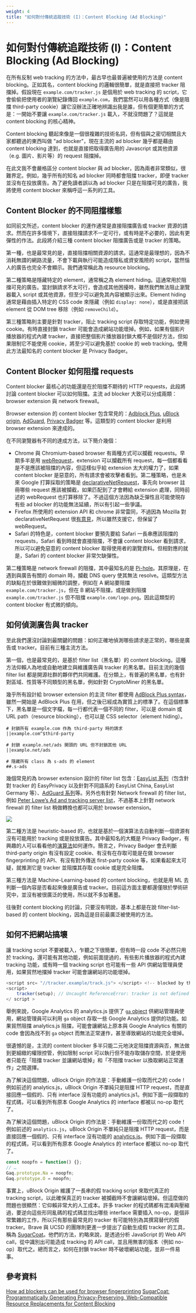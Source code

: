 ```yaml
---
weight: 4
title: "如何對付傳統追蹤技術 (I)：Content Blocking (Ad Blocking)"
---
```


# 如何對付傳統追蹤技術 (I)：Content Blocking (Ad Blocking)
在所有反制 web tracking 的方法中，最古早也最普遍被使用的方法是 content blocking。正如其名，content blocking 的邏輯很簡單，就是直接把 tracker 阻擋掉。假設現在 `example.com/tracker.js` 是個用於 web tracking 的 script，它會偷偷把使用者的瀏覽紀錄傳回 `example.com`，我們當然可以用各種方式（像是阻擋 third-party cookie）讓它沒辦法正確地辨識出我是誰，但有個更簡單的方式是：一開始不要讓 `example.com/tracker.js` 載入，不就沒問題了？這就是 content blocking 的核心精神。

Content blocking 聽起來像是一個很複雜的技術名詞，但有個與之密切相關且大家都聽過的東西叫做 "ad blocker"，現在主流的 ad blocker 幾乎都是藉由 content blocking 達到，也就是直接把取得廣告用的 Javascript 或其他資源（e.g. 圖片、影片等）的 request 阻擋掉。

在此文我不會嚴格區分 content blocker 與 ad blocker，因為兩者非常類似，很難界定。例如，幾乎所有的知名 ad blocker 同時都會阻擋 tracker，即便 tracker 並沒有在投放廣告。為了避免讀者誤以為 ad blocker 只是在阻擋可見的廣告，我將使用 content blocker 來稱呼這一系列的工具。

## Content Blocker 的不同阻擋樣態
如同前文所述，content blocker 的運作通常是直接阻擋廣告或 tracker 資源的請求。然而在許多情境下，直接阻擋請求不一定可行，或有時是不必要的，因此有更彈性的作法。此段將介紹三種 content blocker 阻擋廣告或是 tracker 的策略。

第一種，也是最常見的是，直接阻擋相關資源的請求。這通常是最理想的，因為不消耗無謂的網路流量，不會下載與執行可能造成隱私或資安風險的 script，當然惱人的廣告也完全不會顯示。我們通常稱此為 resource blocking。

第二種策略是隱藏特定的 element，通常稱之為 element hiding。這通常用於阻擋可見的廣告。當封鎖請求不太可行，會造成其他困擾時，雖然我們無法阻止瀏覽器載入 script 或其他資源，但至少可以避免其內容被顯示出來。Element hiding 通常是藉由插入特定的 CSS code 來隱藏（例如 `display: none`），或是直接把該 element 從 DOM tree 移除（例如 `removeChild`）。

第三種策略則主要是針對 tracker，阻止 tracking script 存取特定功能，例如使用 cookie。有時直接封鎖 tracker 可能會造成網站功能壞掉。例如，如果有個影片播放器的程式內建 tracker，直接把整個影片播放器封鎖大概不是個好方法，但如果限制它不能使用 cookie，將至少可以避免基於 cookie 的 web tracking。使用此方法最知名的 content blocker 是 Privacy Badger。

## Content Blocker 如何阻擋 requests
Content blocker 最核心的功能還是在於阻擋不期待的 HTTP requests，此段將討論 content blocker 可以如何阻擋。主流 ad blocker 大致可以分成兩類：browser extension 與 network firewall。

Browser extension 的 content blocker 包含常見的：[Adblock Plus](https://adblockplus.org/), [uBlock origin](https://ublockorigin.com/), [AdGuard](https://adguard.com/en/welcome.html), [Privacy Badger](https://privacybadger.org/) 等。這類型的 content blocker 是利用 browser extension 來達成的。

在不同瀏覽器有不同的達成方法，以下簡介幾個：
- Chrome 與 Chromium-based browser 有兩種方式可以攔截 requests。早期多半是用 [webRequest](https://developer.chrome.com/docs/extensions/reference/webRequest/)，extension 可以攔截所有 request，每一個都看看是不是應該被阻擋的內容，但這樣似乎給 extension 太大的權力了，如果 content blocker 是惡意的，所有請求會被攻擊者看到。第二種策略，也是未來 Google 打算採取的策略是 [declarativeNetRequest](https://developer.chrome.com/docs/extensions/reference/declarativeNetRequest/)，事先向 browser 註冊哪些 request 應該被攔截，如果匹配到了才會轉給 extension 處理，同時前述的 webRequest 也打算移除了。不過這個方法因為缺乏彈性且可能使現存有些 ad blocker 的功能無法延續，所以有引起一些爭議。
- Firefox 所使用的 extension API 和 chrome 非常雷同，不過因為 Mozilla 對 declarativeNetRequest 很[有意見](https://blog.mozilla.org/addons/2022/05/18/manifest-v3-in-firefox-recap-next-steps/)，所以雖然支援它，但保留了 webRequest。
- Safari 的特色是，content blocker 要預先要給 Safari 一長串應該阻擋的 requests，Safari 看到時就會直接阻擋，不會讓 content blocker 看到請求，所以可以避免惡意的 content blocker 取得使用者的瀏覽資料。但相對應的就是，Safari 的 content blocker 非常欠缺彈性。

第二種策略是 network firewall 的阻擋，其中最知名的是 [Pi-hole](https://pi-hole.net/)。其原理是，在遇到與廣告有關的 domain 時，攔截 DNS query 使其無法 resolve。這類型方法的缺點在於很難做到細微的調整，例如在 A 網站要阻擋 `example.com/tracker.js`，但在 B 網站不阻擋，或是做到阻擋 `example.com/tracker.js` 但不阻擋 `example.com/logo.png`。因此這類型的 content blocker 有式微的傾向。


## 如何偵測廣告與 tracker
至此我們還沒討論到最關鍵的問題：如何正確地偵測哪些請求是正常的，哪些是廣告或 tracker。目前有三種主流方法。

第一個，也是最常見的，是基於 filter list（黑名單）的 content blocking。這種方法仰賴人為地或自動地建立與維護廣告與 tracker 的黑名單。目前主流的幾個 filter list 都是開源社群的夥伴們共同維護。在分類上，有普遍的黑名單，也有針對區域、性質等不同類型的黑名單，例如針對 CryptoMiner 的黑名單。

幾乎所有設計給 browser extension 的主流 filter 都使用 [AdBlock Plus syntax](https://help.eyeo.com/en/adblockplus/how-to-write-filters)，雖然一開始是 AdBlock Plus 在用，但之後已經成為實質上的標準了。在這個標準下，黑名單是一個文字檔，每一行都代表一個不同的 filter，可以是 domain 或 URL path（resource blocking），也可以是 CSS selector（element hiding）。

```
# 封鎖所有 example.com 作為 third-party 時的請求
||example.com^$third-party

# 封鎖 example.net/ads 開頭的 URL 但不封鎖其他 URL
||example.net/ads

# 隱藏所有 class 為 s-ads 的 element
##.s-ads
```

幾個常見的為 browser extension 設計的 filter list 包含：[EasyList 系列](https://easylist.to/)（包含針對 tracker 的 EasyPrivacy 以及針對不同語系的 EasyList China, EasyList Germany 等）、[AdGuard 系列](https://kb.adguard.com/en/general/adguard-ad-filters)等。另外也有針對 Network firewall 的 filter list，例如 [Peter Lowe’s Ad and tracking server list](https://pgl.yoyo.org/adservers/)，不過基本上針對 network firewall 的 filter list 稍做轉換也都可以用於 browser extension。

![](/images/ublock-origin-filter-lists.png)

第二種方法是 heuristic-based 的，也就是基於一個演算法去自動判斷一個資源有沒有可能用於 tracking 或是投放廣告。其中最知名的大概是 Privacy Badger，有興趣的人可以看看他的[演算法](https://github.com/EFForg/privacybadger/blob/master/doc/DESIGN-AND-ROADMAP.md)如何運作。簡言之，Privacy Badger 會去判斷 third-party origin 有沒有設定 cookie、有沒有在存取可能是在做 browser fingerprinting 的 API、有沒有對外傳送 first-party cookie 等，如果看起來太可疑，就推測它是 tracker 並阻擋其存取 cookie 或是完全阻擋。

第三種方法是 Machine-Learning-based 的 content blocking，也就是用 ML 去判斷一個內容是否看起來像是廣告或 tracker。目前這方面主要都還僅限於學術研究中，並沒有被很廣泛的使用，所以就不多加著墨。

往後對 content blocking 的討論，只要沒有明說，基本上都是在說 filter-list-based 的 content blocking，因為這是目前最廣泛被使用的方法。

## 如何不把網站搞壞
讓 tracking script 不要被載入，乍聽之下很簡單，但有時一段 code 不必然只用於 tracking，還可能有其他功能，例如前面提過的，有些影片播放器的程式內建 tracking 功能，或有時一個 tracking script 也可能有一些 API 供網站管理員使用，如果貿然地擋掉 tracker 可能會讓網站的功能壞掉。

```js
<script src= "//tracker.example/track.js"> </script> <!-- blocked by the content blocker -->
<script> 
    tracker(setup); // Uncaught ReferenceError: tracker is not defined
</ script >
```

舉例來說，Google Analytics 的 analytics.js 提供了 [`ga` object]((https://developers.google.com/analytics/devguides/collection/analyticsjs/ga-object-methods-reference)) 供網站管理員使用，網站管理員可以利用 `ga` object 存取一些 Google Analytics 提供的功能。如果貿然阻擋 analytics.js 阻擋，可能會讓網站上原本與 Google Analytics 有關的 code 會因為找不到 `ga` object 而無法正常運作，甚至導致網站的功能完全壞掉。

很遺憾的是，主流的 content blocker 多半只能二元地決定阻擋資源與否，無法做到更細緻的權限控管，例如限制 script 可以執行但不能存取儲存空間，於是使用者只能在「阻擋 tracker 並讓網站壞掉」和「不阻擋 tracker 以換取網站正常運作」之間選擇。

為了解決這個問題，uBlock Origin 的作法是：手動維護一份取而代之的 code！例如前述的 analytics.js，uBlock Origin 不單純只是阻擋 HTTP request，而是直接回應一個假的、只有 interface 沒有功能的 analytics.js1。例如下面一段擷取的程式碼，可以看到所有原本 Google Analytics 的 interface 都被以 no-op 取代了。

為了解決這個問題，uBlock Origin 的作法是：手動維護一份取而代之的 code！例如前述的 `analytics.js`，uBlock Origin 不單純只是阻擋 HTTP request，而是直接回應一個假的、只有 interface 沒有功能的 [analytics.js](https://github.com/gorhill/uBlock/blob/master/src/web_accessible_resources/google-analytics_analytics.js)。例如下面一段擷取的程式碼，可以看到所有原本 Google Analytics 的 interface 都被以 no-op 取代了。

```js
const noopfn = function() {};
// …
Gaq.prototype.Na = noopfn;
Gaq.prototype.O = noopfn;
```

事實上，uBlock Origin 維護了一長串的假 tracking script 來取代真正的 tracking script，以此確保真正的 tracker 被攔截時不會讓網站壞掉。但這麼做的問題也很顯然：它仰賴非常大的人工成本。許多 tracker 的程式碼都有混淆與壓縮過，要逆向這些形同亂碼的程式碼並找出哪些 interface 需要插入 no-op，是個非常繁雜的工作，所以只有那些最常見的 tracker 有可能特別為其撰寫替代的假 tracker。Brave 與 UCSD 的團隊則更進一步提出了自動生成假 tracker 的工具，稱為 [SugarCoat](https://brave.com/privacy-updates/12-sugarcoat/)。他們的方法，約略來說，是透過分析 JavaScript 的 Web API call，從中識別出可能造成 tracking 的 API call，並且用無害的版本（例如 no-op）取代之。總而言之，如何在封鎖 tracker 時不破壞網站功能，並非一件易事。


## 參考資料
[How ad blockers can be used for browser fingerprinting](https://fingerprint.com/blog/ad-blocker-fingerprinting/)
[SugarCoat: Programmatically Generating Privacy-Preserving, Web-Compatible Resource Replacements for Content Blocking](https://brave.com/research/files/sugarcoat-ccs-2021.pdf)